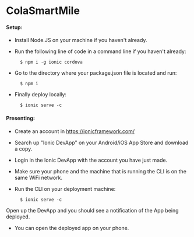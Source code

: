 # ColaSmartMile

#### Setup:
- Install Node.JS on your machine if you haven't already.
- Run the following line of code in a command line if you haven't already:

        $ npm i -g ionic cordova

- Go to the directory where your package.json file is located and run:

        $ npm i

- Finally deploy locally:

        $ ionic serve -c

#### Presenting:
- Create an account in https://ionicframework.com/
- Search up "Ionic DevApp" on your Android/iOS App Store and download a copy.
- Login in the Ionic DevApp with the account you have just made.
- Make sure your phone and the machine that is running the CLI is on the same WiFi network.
- Run the CLI on your deployment machine:

        $ ionic serve -c

 Open up the DevApp and you should see a notification of the App being deployed.
- You can open the deployed app on your phone.
